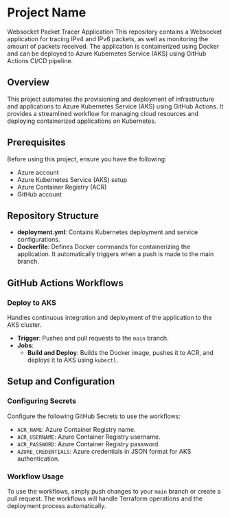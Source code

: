 # Project Name

Websocket Packet Tracer Application
This repository contains a Websocket application for tracing IPv4 and IPv6 packets, as well as monitoring the amount of packets received. The application is containerized using Docker and can be deployed to Azure Kubernetes Service (AKS) using GitHub Actions CI/CD pipeline.

## Overview
This project automates the provisioning and deployment of infrastructure and applications to Azure Kubernetes Service (AKS) using GitHub Actions. It provides a streamlined workflow for managing cloud resources and deploying containerized applications on Kubernetes.

## Prerequisites
Before using this project, ensure you have the following:
- Azure account
- Azure Kubernetes Service (AKS) setup
- Azure Container Registry (ACR)
- GitHub account

## Repository Structure
- **deployment.yml**: Contains Kubernetes deployment and service configurations.
- **Dockerfile**: Defines Docker commands for containerizing the application. It automatically triggers when a push is made to the main branch.

## GitHub Actions Workflows

### Deploy to AKS
Handles continuous integration and deployment of the application to the AKS cluster.

- **Trigger**: Pushes and pull requests to the `main` branch.
- **Jobs**:
  - **Build and Deploy**: Builds the Docker image, pushes it to ACR, and deploys it to AKS using `kubectl`.

## Setup and Configuration

### Configuring Secrets
Configure the following GitHub Secrets to use the workflows:

- `ACR_NAME`: Azure Container Registry name.
- `ACR_USERNAME`: Azure Container Registry username.
- `ACR_PASSWORD`: Azure Container Registry password.
- `AZURE_CREDENTIALS`: Azure credentials in JSON format for AKS authentication.

### Workflow Usage
To use the workflows, simply push changes to your `main` branch or create a pull request. The workflows will handle Terraform operations and the deployment process automatically.
